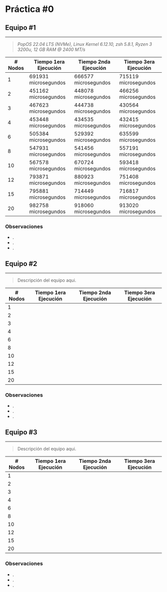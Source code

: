 # Práctica #0


## Equipo #1

---

> *PopOS 22.04 LTS (NVMe), Linux Kernel 6.12.10, zsh 5.8.1, Ryzen 3 3200u, 12 GB RAM @ 2400 MT/s*
> 

| # Nodos | Tiempo 1era Ejecución | Tiempo 2nda Ejecución | Tiempo 3era Ejecución |
| --- | --- | --- | --- |
| 1 | 691931 microsegundos | 666577 microsegundos | 715119 microsegundos |
| 2 | 451162 microsegundos | 448078 microsegundos | 466256 microsegundos |
| 3 | 467623 microsegundos | 444738 microsegundos | 430564 microsegundos |
| 4 | 453448 microsegundos | 434535 microsegundos | 432415 microsegundos |
| 6 | 505384 microsegundos | 529392 microsegundos | 635599 microsegundos |
| 8 | 547931 microsegundos | 541456 microsegundos | 557191 microsegundos |
| 10 | 567578 microsegundos | 670724 microsegundos | 593418 microsegundos |
| 12 | 793871 microsegundos | 880923 microsegundos | 751408 microsegundos |
| 15 | 795881 microsegundos | 714449 microsegundos | 716817 microsegundos |
| 20 | 982758 microsegundos | 918060 microsegundos | 913020 microsegundos |

### Observaciones

- .
- .
- .

## Equipo #2

---

> Descripción del equipo aqui.
> 

| # Nodos | Tiempo 1era Ejecución | Tiempo 2nda Ejecución | Tiempo 3era Ejecución |
| --- | --- | --- | --- |
| 1 |  |  |  |
| 2 |  |  |  |
| 3 |  |  |  |
| 4 |  |  |  |
| 6 |  |  |  |
| 8 |  |  |  |
| 10 |  |  |  |
| 12 |  |  |  |
| 15 |  |  |  |
| 20 |  |  |  |

### Observaciones

- .
- .
- .

## Equipo #3

---

> Descripción del equipo aqui.
> 

| # Nodos | Tiempo 1era Ejecución | Tiempo 2nda Ejecución | Tiempo 3era Ejecución |
| --- | --- | --- | --- |
| 1 |  |  |  |
| 2 |  |  |  |
| 3 |  |  |  |
| 4 |  |  |  |
| 6 |  |  |  |
| 8 |  |  |  |
| 10 |  |  |  |
| 12 |  |  |  |
| 15 |  |  |  |
| 20 |  |  |  |

### Observaciones

- .
- .
- .

